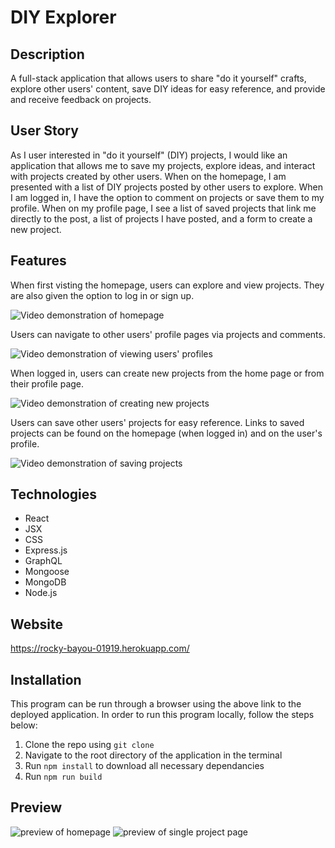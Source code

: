 # DIY Explorer

## Description 
A full-stack application that allows users to share "do it yourself" crafts, explore other users' content, save DIY ideas for easy reference, and provide and receive feedback on projects.

## User Story
As I user interested in "do it yourself" (DIY) projects, I would like an application that allows me to save my projects, explore ideas, and interact with projects created by other users. When on the homepage, I am presented with a list of DIY projects posted by other users to explore. When I am logged in, I have the option to comment on projects or save them to my profile. When on my profile page, I see a list of saved projects that link me directly to the post, a list of projects I have posted, and a form to create a new project.

## Features
When first visting the homepage, users can explore and view projects. They are also given the option to log in or sign up. 

![Video demonstration of homepage](assets/DIY-explorer-demo-1.gif)

Users can navigate to other users' profile pages via projects and comments. 

![Video demonstration of viewing users' profiles](assets/DIY-explorer-demo-2.gif)

When logged in, users can create new projects from the home page or from their profile page.

![Video demonstration of creating new projects](assets/DIY-explorer-demo-3.gif)

Users can save other users' projects for easy reference. Links to saved projects can be found on the homepage (when logged in) and on the user's profile.

![Video demonstration of saving projects](assets/DIY-explorer-demo-4.gif)


## Technologies
* React
* JSX
* CSS
* Express.js
* GraphQL
* Mongoose
* MongoDB
* Node.js

## Website
https://rocky-bayou-01919.herokuapp.com/

## Installation
This program can be run through a browser using the above link to the deployed application. In order to run this program locally, follow the steps below:
1. Clone the repo using `git clone`
2. Navigate to the root directory of the application in the terminal
3. Run `npm install` to download all necessary dependancies
4. Run `npm run build`



## Preview
![preview of homepage](assets/images/homepage.jpg)
![preview of single project page](assets/images/singlepage.jpg)
